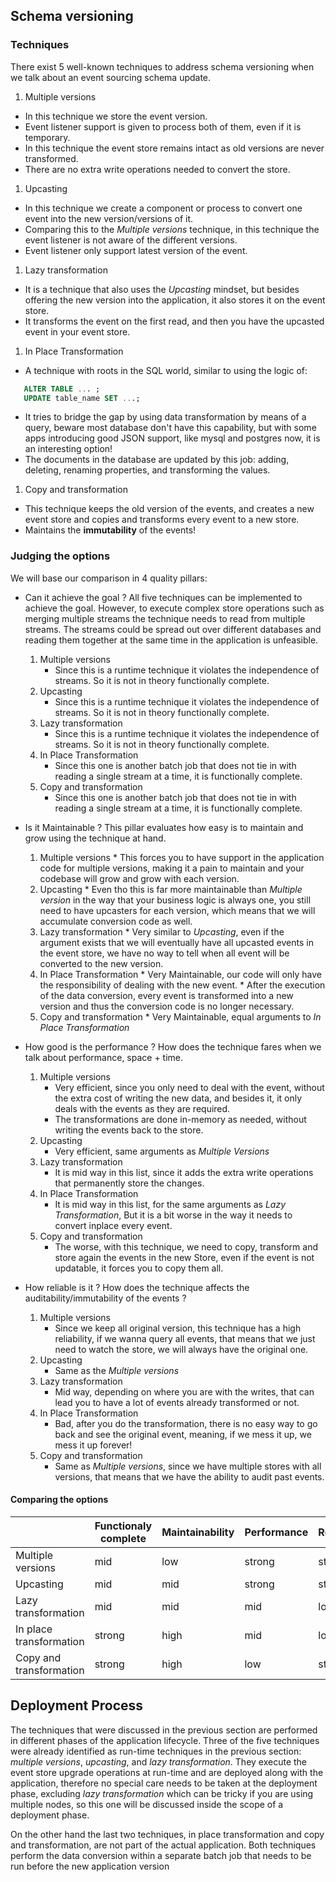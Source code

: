 ## Schema versioning

### Techniques
There exist 5 well-known techniques to address schema versioning
when we talk about an event sourcing schema update.

1. Multiple versions
 * In this technique we store the event version.
 * Event listener support is given to process both of them, even
 if it is temporary.
 * In this technique the event store remains intact as old versions
 are never transformed.  
 * There are no extra write operations needed to convert the store.
 
1. Upcasting
 * In this technique we create a component or process to convert one event
 into the new version/versions of it.
 * Comparing this to the *Multiple versions* technique, in this technique
 the event listener is not aware of the different versions.
 * Event listener only support latest version of the event.
 
1. Lazy transformation
 * It is a technique that also uses the *Upcasting* mindset,
 but besides offering the new version into the application, it also 
 stores it on the event store.
 * It transforms the event on the first read, and then you have the upcasted
 event in your event store.
 
1. In Place Transformation
 * A technique with roots in the SQL world, similar to using the logic of:
 ~~~sql 
    ALTER TABLE ... ;
    UPDATE table_name SET ...;
 ~~~
 * It tries to bridge the gap by using data transformation by means of a query,
 beware most database don't have this capability, but with some
 apps introducing good JSON support, like mysql 
 and postgres now, it is an interesting option!
 * The documents in the database are updated by this
 job: adding, deleting, renaming properties, and transforming
 the values.
 
1. Copy and transformation
 * This technique keeps the old version of the events, and creates a new event store
 and copies and transforms every event to a new store.
 * Maintains the **immutability** of the events! 
 
### Judging the options
We will base our comparison in 4 quality pillars:
* Can it achieve the goal ?
    All five techniques can be implemented to achieve the goal. 
    However, to execute complex store operations such as merging multiple
    streams the technique needs to read from multiple streams.
    The streams could be spread out over different databases and reading 
    them together at the same time in the application is unfeasible.
    
    1. Multiple versions
        * Since this is a runtime technique it violates the independence of streams.
        So it is not in theory functionally complete.
    1. Upcasting
        * Since this is a runtime technique it violates the independence of streams.
        So it is not in theory functionally complete.
    1. Lazy transformation
        * Since this is a runtime technique it violates the independence of streams.
        So it is not in theory functionally complete.
    1. In Place Transformation
        * Since this one is another batch job that does not tie in with reading
        a single stream at a time, it is functionally complete.
    1. Copy and transformation
        * Since this one is another batch job that does not tie in with reading
        a single stream at a time, it is functionally complete.

* Is it Maintainable ?
    This pillar evaluates how easy is to maintain and grow using the
    technique at hand.
    
    1. Multiple versions
      * This forces you to have support in the application code
      for multiple versions, making it a pain to maintain and your codebase 
      will grow and grow with each version.
    1. Upcasting
      * Even tho this is far more maintainable than *Multiple version*
      in the way that your business logic is always one, you still need to have upcasters for each version,
      which means that we will accumulate conversion code as well.
    1. Lazy transformation
      * Very similar to *Upcasting*, even if the argument exists that we will eventually have
      all upcasted events in the event store, we have no way to tell when all event will be converted to the new version.
    1. In Place Transformation
      * Very Maintainable, our code will only have the responsibility of dealing with the new event.
      * After the execution of the data conversion,
        every event is transformed into a new version and thus the
        conversion code is no longer necessary.
    1. Copy and transformation
      * Very Maintainable, equal arguments to *In Place Transformation*
      
* How good is the performance ?
    How does the technique fares when we talk about performance, space + time.
    
    1. Multiple versions
       * Very efficient, since you only need to deal with the event,
       without the extra cost of writing the new data, and besides it, it only deals
       with the events as they are required.
       * The transformations are done in-memory
         as needed, without writing the events back to the store.
    1. Upcasting
       * Very efficient, same arguments as *Multiple Versions*
    1. Lazy transformation
       * It is mid way in this list, since it adds the extra write operations
       that permanently store the changes.
    1. In Place Transformation
       * It is mid way in this list, for the same arguments as *Lazy Transformation*,
       But it is a bit worse in the way it needs to convert inplace every event.
    1. Copy and transformation
        * The worse, with this technique, we need to copy, transform and store again the events in the new Store,
        even if the event is not updatable, it forces you to copy them all.

* How reliable is it ?
    How does the technique affects the auditability/immutability of the events ?
    
    1. Multiple versions
        * Since we keep all original version, this technique has a high reliability, if we wanna query all
        events, that means that we just need to watch the store, we will always have the original one.
    1. Upcasting
        * Same as the *Multiple versions*
    1. Lazy transformation
        * Mid way, depending on where you are with the writes, that can lead you to
        have a lot of events already transformed or not.
    1. In Place Transformation
        * Bad, after you do the transformation, there is no easy way to go back and see the original event,
        meaning, if we mess it up, we mess it up forever!
    1. Copy and transformation
        * Same as *Multiple versions*, since we have multiple stores with all versions, that means that
        we have the ability to audit past events.

#### Comparing the options

|                           | Functionaly complete  | Maintainability   | Performance   | Reliability   |
|---                        |---                    |---                |---            |---            |
| Multiple versions         | mid                   | low               | strong        | strong        |
| Upcasting                 | mid                   | mid               | strong        | strong        |
| Lazy transformation       | mid                   | mid               | mid           | low           |
| In place transformation   | strong                | high              | mid           | low           |
| Copy and transformation   | strong                | high              | low           | strong        |

## Deployment Process
The techniques that were discussed in the previous section
are performed in different phases of the application lifecycle. 
Three of the five techniques were already identified as run-time techniques in the previous
section: *multiple versions*, *upcasting*, and *lazy transformation*.
They execute the event store upgrade operations at run-time
and are deployed along with the application, therefore no special care needs to be taken at the deployment phase, excluding
*lazy transformation* which can be tricky if you are using multiple nodes, so this one will be discussed inside the scope of a deployment
phase.

On the other hand the last two techniques, in place transformation and copy
and transformation, are not part of the actual application. Both
techniques perform the data conversion within a separate batch
job that needs to be run before the new application version